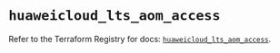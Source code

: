 # `huaweicloud_lts_aom_access`

Refer to the Terraform Registry for docs: [`huaweicloud_lts_aom_access`](https://registry.terraform.io/providers/huaweicloud/huaweicloud/1.71.1/docs/resources/lts_aom_access).

